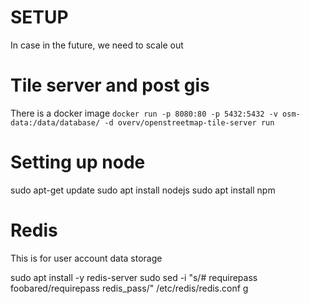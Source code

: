 # SETUP
In case in the future, we need to scale out

# Tile server and post gis
There is a docker image
```docker run -p 8080:80 -p 5432:5432 -v osm-data:/data/database/ -d overv/openstreetmap-tile-server run```

# Setting up node
sudo apt-get update
sudo apt install nodejs
sudo apt install npm 

# Redis 
This is for user account data storage 

sudo apt install -y redis-server
sudo sed -i "s/# requirepass foobared/requirepass redis_pass/" /etc/redis/redis.conf
g
<!-- 
Download steps is taken from the install website:
curl -fsSL https://packages.redis.io/gpg | sudo gpg --dearmor -o /usr/share/keyrings/redis-archive-keyring.gpg
echo "deb [signed-by=/usr/share/keyrings/redis-archive-keyring.gpg] https://packages.redis.io/deb $(lsb_release -cs) main" | sudo tee /etc/apt/sources.list.d/redis.list
sudo apt-get update
sudo apt-get install redis -->
